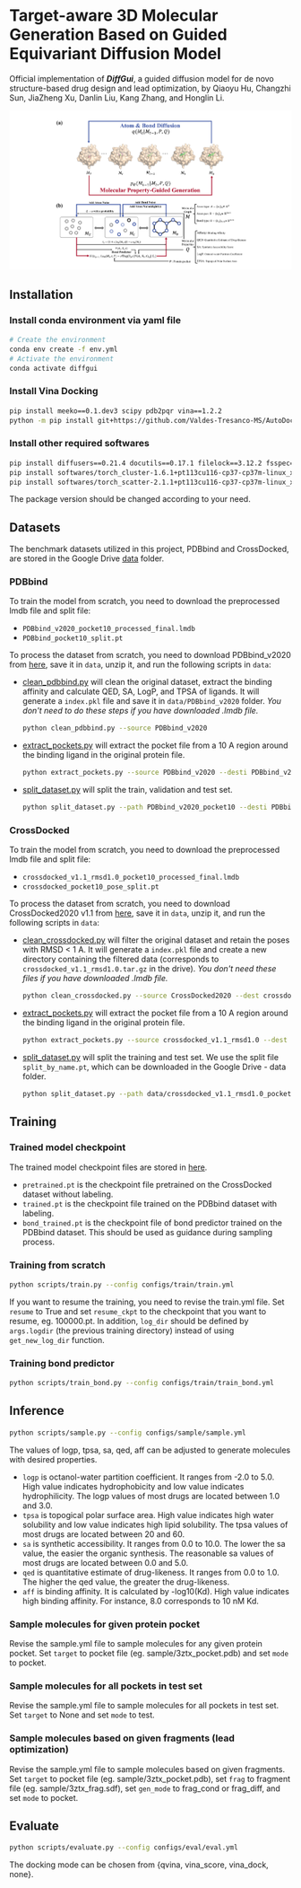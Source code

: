 # Target-aware 3D Molecular Generation Based on Guided Equivariant Diffusion Model
Official implementation of ***DiffGui***, a guided diffusion model for de novo structure-based drug design and lead optimization, by Qiaoyu Hu, Changzhi Sun, JiaZheng Xu, Danlin Liu, Kang Zhang, and Honglin Li.

<p align="center">
  <img src="figures/overview.png" /> 
</p>

## Installation

### Install conda environment via yaml file
```bash
# Create the environment
conda env create -f env.yml
# Activate the environment
conda activate diffgui
```

### Install Vina Docking
```bash
pip install meeko==0.1.dev3 scipy pdb2pqr vina==1.2.2
python -m pip install git+https://github.com/Valdes-Tresanco-MS/AutoDockTools_py3
```

### Install other required softwares
```bash
pip install diffusers==0.21.4 docutils==0.17.1 filelock==3.12.2 fsspec==2023.1.0
pip install softwares/torch_cluster-1.6.1+pt113cu116-cp37-cp37m-linux_x86_64.whl
pip install softwares/torch_scatter-2.1.1+pt113cu116-cp37-cp37m-linux_x86_64.whl
```
The package version should be changed according to your need.

## Datasets
The benchmark datasets utilized in this project, PDBbind and CrossDocked, are stored in the Google Drive [data](https://drive.google.com/drive/folders/1pQk1FASCnCLjYRd7yc17WfctoHR50s2r) folder.
### PDBbind
To train the model from scratch, you need to download the preprocessed lmdb file and split file:
* `PDBbind_v2020_pocket10_processed_final.lmdb`
* `PDBbind_pocket10_split.pt`

To process the dataset from scratch, you need to download PDBbind_v2020 from [here](https://drive.google.com/drive/folders/1pQk1FASCnCLjYRd7yc17WfctoHR50s2r), save it in `data`, unzip it, and run the following scripts in `data`:
* [clean_pdbbind.py](data/clean_pdbbind.py) will clean the original dataset, extract the binding affinity and calculate QED, SA, LogP, and TPSA of ligands. It will generate a `index.pkl` file and save it in `data/PDBbind_v2020` folder. *You don't need to do these steps if you have downloaded .lmdb file.*
    ```bash
    python clean_pdbbind.py --source PDBbind_v2020
    ```
* [extract_pockets.py](data/extract_pockets.py) will extract the pocket file from a 10 A region around the binding ligand in the original protein file.
    ```bash
    python extract_pockets.py --source PDBbind_v2020 --desti PDBbind_v2020_pocket10
    ```
* [split_dataset.py](data/split_dataset.py) will split the train, validation and test set.
    ```bash
    python split_dataset.py --path PDBbind_v2020_pocket10 --desti PDBbind_pocket10_split.pt --train 17327 --val 1825 --test 100
    ```

### CrossDocked
To train the model from scratch, you need to download the preprocessed lmdb file and split file:
* `crossdocked_v1.1_rmsd1.0_pocket10_processed_final.lmdb`
* `crossdocked_pocket10_pose_split.pt`

To process the dataset from scratch, you need to download CrossDocked2020 v1.1 from [here](https://bits.csb.pitt.edu/files/crossdock2020/), save it in `data`, unzip it, and run the following scripts in `data`:
* [clean_crossdocked.py](data/clean_crossdocked.py) will filter the original dataset and retain the poses with RMSD < 1 A. It will generate a `index.pkl` file and create a new directory containing the filtered data (corresponds to `crossdocked_v1.1_rmsd1.0.tar.gz` in the drive). *You don't need these files if you have downloaded .lmdb file.*
    ```bash
    python clean_crossdocked.py --source CrossDocked2020 --dest crossdocked_v1.1_rmsd1.0 --rmsd_thr 1.0
    ```
* [extract_pockets.py](data/extract_pockets.py) will extract the pocket file from a 10 A region around the binding ligand in the original protein file.
    ```bash
    python extract_pockets.py --source crossdocked_v1.1_rmsd1.0 --dest crossdocked_v1.1_rmsd1.0_pocket10
    ```
* [split_dataset.py](data/split_dataset.py) will split the training and test set. We use the split file `split_by_name.pt`, which can be downloaded in the Google Drive - data folder.
    ```bash
    python split_dataset.py --path data/crossdocked_v1.1_rmsd1.0_pocket10 --dest data/crossdocked_pocket10_pose_split.pt --fixed_split data/split_by_name.pt
    ```

## Training
### Trained model checkpoint
The trained model checkpoint files are stored in [here](https://drive.google.com/drive/folders/1pQk1FASCnCLjYRd7yc17WfctoHR50s2r).
* `pretrained.pt` is the checkpoint file pretrained on the CrossDocked dataset without labeling.
* `trained.pt` is the checkpoint file trained on the PDBbind dataset with labeling.
* `bond_trained.pt` is the checkpoint file of bond predictor trained on the PDBbind dataset. This should be used as guidance during sampling process.

### Training from scratch
```bash
python scripts/train.py --config configs/train/train.yml
```
If you want to resume the training, you need to revise the train.yml file. Set `resume` to True and set `resume_ckpt` to the checkpoint that you want to resume, eg. 100000.pt. In addition, `log_dir` should be defined by `args.logdir` (the previous training directory) instead of using `get_new_log_dir` function.

### Training bond predictor
```bash
python scripts/train_bond.py --config configs/train/train_bond.yml
```

## Inference
```bash
python scripts/sample.py --config configs/sample/sample.yml
```
The values of logp, tpsa, sa, qed, aff can be adjusted to generate molecules with desired properties.
* `logp` is octanol-water partition coefficient. It ranges from -2.0 to 5.0. High value indicates hydrophobicity and low value indicates hydrophilicity. The logp values of most drugs are located between 1.0 and 3.0.
* `tpsa` is topogical polar surface area. High value indicates high water solubility and low value indicates high lipid solubility. The tpsa values of most drugs are located between 20 and 60.
* `sa` is synthetic accessibility. It ranges from 0.0 to 10.0. The lower the sa value, the easier the organic synthesis. The reasonable sa values of most drugs are located between 0.0 and 5.0.
* `qed` is quantitative estimate of drug-likeness. It ranges from 0.0 to 1.0. The higher the qed value, the greater the drug-likeness.
* `aff` is binding affinity. It is calculated by -log10(Kd). High value indicates high binding affinity. For instance, 8.0 corresponds to 10 nM Kd.

### Sample molecules for given protein pocket
Revise the sample.yml file to sample molecules for any given protein pocket. Set `target` to pocket file (eg. sample/3ztx_pocket.pdb) and set `mode` to pocket.

### Sample molecules for all pockets in test set
Revise the sample.yml file to sample molecules for all pockets in test set. Set `target` to None and set `mode` to test.

### Sample molecules based on given fragments (lead optimization)
Revise the sample.yml file to sample molecules based on given fragments. Set `target` to pocket file (eg. sample/3ztx_pocket.pdb), set `frag` to fragment file (eg. sample/3ztx_frag.sdf), set `gen_mode` to frag_cond or frag_diff, and set `mode` to pocket.

## Evaluate
```bash
python scripts/evaluate.py --config configs/eval/eval.yml
```
The docking mode can be chosen from {qvina, vina_score, vina_dock, none}.
